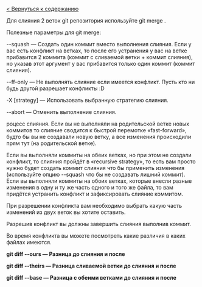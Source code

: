 [< Вернуться к содержанию](./readme.md)



Для слияния 2 веток git репозитория используйте git merge .

Полезные параметры для git merge:

--squash — Создать один коммит вместо выполнения слияния. Если у вас есть конфликт на ветках, то после его устранения у вас на ветке прибавится 2 коммита (коммит с сливаемой ветки + коммит слияния), но указав этот аргумент у вас прибавится только один коммит (коммит слияния).

--ff-only — Не выполнять слияние если имеется конфликт. Пусть кто ни будь другой разрешает конфликты :D

-X [strategy] — Использовать выбранную стратегию слияния.

--abort — Отменить выполнение слияния.

роцесс слияния.
Если вы не выполняли на родительской ветке новых коммитов то слияние сводится к быстрой перемотке «fast-forward», будто бы вы не создавали новую ветку, а все изменения происходили прям тут (на родительской ветке).

Если вы выполняли коммиты на обеих ветках, но при этом не создали конфликт, то слияния пройдёт в «recursive strategy», то есть вам просто нужно будет создать коммит слияния что бы применить изменения (используйте опцию --squash что бы не создавать лишний коммит).
Если вы выполняли коммиты на обоих ветках, которые внесли разные изменения в одну и ту же часть одного и того же файла, то вам придётся устранить конфликт и зафиксировать слияние коммитом.

При разрешении конфликта вам необходимо выбрать какую часть изменений из двух веток вы хотите оставить. 

Разрешив конфликт вы должны завершить слияния выполнив коммит.

Во время конфликта вы можете посмотреть какие различия в каких файлах имеются.


**git diff --ours — Разница до слияния и после**

**git diff --theirs — Разница сливаемой ветки до слияния и после**

**git diff --base — Разница с обеими ветками до слияния и после**